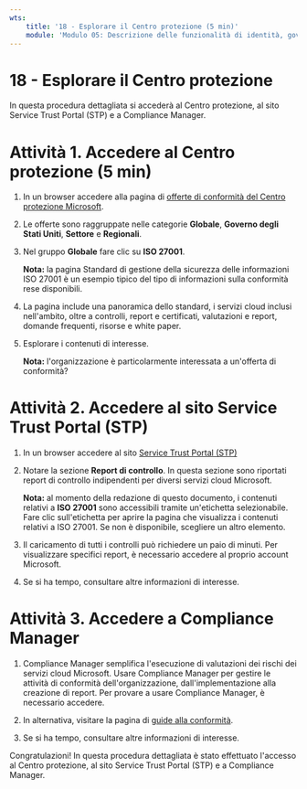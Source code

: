 ```yaml
---
wts:
    title: '18 - Esplorare il Centro protezione (5 min)'
    module: 'Modulo 05: Descrizione delle funzionalità di identità, governance, privacy e conformità'
---
```

# 18 - Esplorare il Centro protezione

In questa procedura dettagliata si accederà al Centro protezione, al sito Service Trust Portal (STP) e a Compliance Manager.

# Attività 1. Accedere al Centro protezione (5 min)

1. In un browser accedere alla pagina di [offerte di conformità del Centro protezione Microsoft](https://docs.microsoft.com/it-it/microsoft-365/compliance/offering-home).

2. Le offerte sono raggruppate nelle categorie **Globale**, **Governo degli Stati Uniti**, **Settore** e **Regionali**.

3. Nel gruppo **Globale** fare clic su **ISO 27001**. 

    **Nota:** la pagina Standard di gestione della sicurezza delle informazioni ISO 27001 è un esempio tipico del tipo di informazioni sulla conformità rese disponibili.

4. La pagina include una panoramica dello standard, i servizi cloud inclusi nell'ambito, oltre a controlli, report e certificati, valutazioni e report, domande frequenti, risorse e white paper. 

5. Esplorare i contenuti di interesse. 

    **Nota:** l'organizzazione è particolarmente interessata a un'offerta di conformità?

# Attività 2. Accedere al sito Service Trust Portal (STP)

1. In un browser accedere al sito [Service Trust Portal (STP)](https://servicetrust.microsoft.com)

2. Notare la sezione **Report di controllo**. In questa sezione sono riportati report di controllo indipendenti per diversi servizi cloud Microsoft.

    **Nota:** al momento della redazione di questo documento, i contenuti relativi a **ISO 27001** sono accessibili tramite un'etichetta selezionabile. Fare clic sull'etichetta per aprire la pagina che visualizza i contenuti relativi a ISO 27001. Se non è disponibile, scegliere un altro elemento. 

3. Il caricamento di tutti i controlli può richiedere un paio di minuti. Per visualizzare specifici report, è necessario accedere al proprio account Microsoft.

4. Se si ha tempo, consultare altre informazioni di interesse. 

# Attività 3. Accedere a Compliance Manager

1. Compliance Manager semplifica l'esecuzione di valutazioni dei rischi dei servizi cloud Microsoft. Usare Compliance Manager per gestire le attività di conformità dell'organizzazione, dall'implementazione alla creazione di report. Per provare a usare Compliance Manager, è necessario accedere.

2. In alternativa, visitare la pagina di [guide alla conformità](https://servicetrust.microsoft.com/Documents/TrustDocuments). 

3. Se si ha tempo, consultare altre informazioni di interesse. 

Congratulazioni! In questa procedura dettagliata è stato effettuato l'accesso al Centro protezione, al sito Service Trust Portal (STP) e a Compliance Manager.